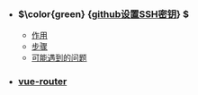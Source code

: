 - ### $\color{green} {[**github设置SSH密钥**](/setsshkey/)} $
  - [作用](/setsshkey/?id=作用)
  - [步骤](/setsshkey/?id=步骤)
  - [可能遇到的问题](/setsshkey/?id=可能遇到的问题)
- ### [**vue-router**](/vueRouter/)
